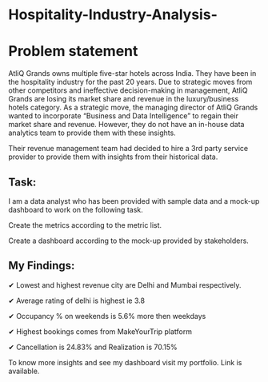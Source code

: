 # Hospitality-Industry-Analysis-

# Problem statement

AtliQ Grands owns multiple five-star hotels across India. They have been in the hospitality industry for the past 20 years. Due to strategic moves from other competitors and ineffective decision-making in management, AtliQ Grands are losing its market share and revenue in the luxury/business hotels category. As a strategic move, the managing director of AtliQ Grands wanted to incorporate “Business and Data Intelligence” to regain their market share and revenue. However, they do not have an in-house data analytics team to provide them with these insights.

Their revenue management team had decided to hire a 3rd party service provider to provide them with insights from their historical data.

## Task:  

I am a data analyst who has been provided with sample data and a mock-up dashboard to work on the following task.

Create the metrics according to the metric list.

Create a dashboard according to the mock-up provided by stakeholders.

## My Findings:

✔ Lowest and highest revenue city are Delhi and Mumbai respectively.

✔ Average rating of delhi is highest ie 3.8

✔ Occupancy % on weekends is 5.6% more then weekdays

✔ Highest bookings comes from MakeYourTrip platform

✔ Cancellation is 24.83% and Realization is 70.15%

To know more insights and see my dashboard visit my portfolio. Link is available.

 
